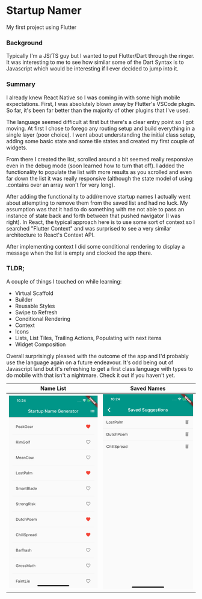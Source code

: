 # Startup Namer

My first project using Flutter

### Background
Typically I'm a JS/TS guy but I wanted to put Flutter/Dart through the ringer. It was interesting to me to see how similar some of the Dart Syntax is to Javascript which would be interesting if I ever decided to jump into it.

### Summary
I already knew React Native so I was coming in with some high mobile expectations.
First, I was absolutely blown away by Flutter's VSCode plugin.
So far, it's been far better than the majority of other plugins that I've used.

The language seemed difficult at first but there's a clear entry point so I got moving.
At first I chose to forego any routing setup and build everything in a single layer (poor choice).
I went about understanding the initial class setup, adding some basic state and some tile states and created my first couple of widgets.

From there I created the list, scrolled around a bit seemed really responsive even in the debug mode (soon learned how to turn that off).
I added the functionality to populate the list with more results as you scrolled and even far down the list it was really responsive (although the state model of using .contains over an array won't for very long).

After adding the functionality to add/remove startup names I actually went about attempting to remove them from the saved list and had no luck.
My assumption was that it had to do something with me not able to pass an instance of state back and forth between that pushed navigator (I was right).
In React, the typical approach here is to use some sort of context so I searched "Flutter Context" and was surprised to see a very similar architecture to React's Context API.

After implementing context I did some conditional rendering to display a message when the list is empty and clocked the app there.

### TLDR;

A couple of things I touched on while learning:
- Virtual Scaffold
- Builder
- Reusable Styles
- Swipe to Refresh
- Conditional Rendering
- Context
- Icons
- Lists, List Tiles, Trailing Actions, Populating with next items
- Widget Composition

Overall surprisingly pleased with the outcome of the app and I'd probably use the language again on a future endeavour. It's odd being out of Javascript land but it's refreshing to get a first class language with types to do mobile with that isn't a nightmare. Check it out if you haven't yet.

Name List | Saved Names
------------ | -------------
![ScreenShot](./screenshots/ScreenShot.png) | ![ScreenShot](./screenshots/ScreenShot2.png)
